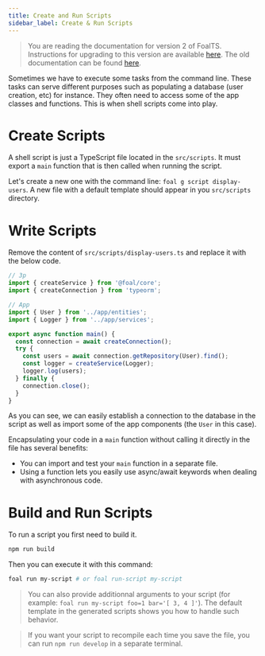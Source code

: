 ```yaml
---
title: Create and Run Scripts
sidebar_label: Create & Run Scripts
---
```


> You are reading the documentation for version 2 of FoalTS. Instructions for upgrading to this version are available [here](../upgrade-to-v2/README.md). The old documentation can be found [here](https://github.com/FoalTS/foal/tree/v1.x/docs).

Sometimes we have to execute some tasks from the command line. These tasks can serve different purposes such as populating a database (user creation, etc) for instance. They often need to access some of the app classes and functions. This is when shell scripts come into play.

# Create Scripts

A shell script is just a TypeScript file located in the `src/scripts`. It must export a `main` function that is then called when running the script.

Let's create a new one with the command line: `foal g script display-users`. A new file with a default template should appear in you `src/scripts` directory.

# Write Scripts

Remove the content of `src/scripts/display-users.ts` and replace it with the below code.

```typescript
// 3p
import { createService } from '@foal/core';
import { createConnection } from 'typeorm';

// App
import { User } from '../app/entities';
import { Logger } from '../app/services';

export async function main() {
  const connection = await createConnection();
  try {
    const users = await connection.getRepository(User).find();
    const logger = createService(Logger);
    logger.log(users);
  } finally {
    connection.close();
  }
}

```

As you can see, we can easily establish a connection to the database in the script as well as import some of the app components (the `User` in this case).

Encapsulating your code in a `main` function without calling it directly in the file has several benefits:
- You can import and test your `main` function in a separate file.
- Using a function lets you easily use async/await keywords when dealing with asynchronous code.

# Build and Run Scripts

To run a script you first need to build it.

```sh
npm run build
```

Then you can execute it with this command:

```sh
foal run my-script # or foal run-script my-script
```

> You can also provide additionnal arguments to your script (for example: `foal run my-script foo=1 bar='[ 3, 4 ]'`). The default template in the generated scripts shows you how to handle such behavior.

> If you want your script to recompile each time you save the file, you can run `npm run develop` in a separate terminal.
